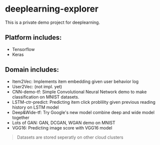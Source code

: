 # deeplearning-explorer 
This is a private demo project for deeplearning. 
## Platform includes:
* Tensorflow
* Keras
## Domain includes:
* Item2Vec: Implements item embedding given user behavior log
* User2Vec: (not impl. yet)
* CNN-demo-tf: Simple Convolutional Neural Network demo to make classification on MNIST datasets.
* LSTM-ctr-predict: Predicting item click problility given previous reading history on LSTM model
* Deep&Wide-tf: Try Google's new model combine deep and wide model together
* Lots of GAN: GAN, DCGAN, WGAN demo on MNIST
* VGG16: Predicting image score with VGG16 model

> Datasets are stored seperatly on other cloud clusters
